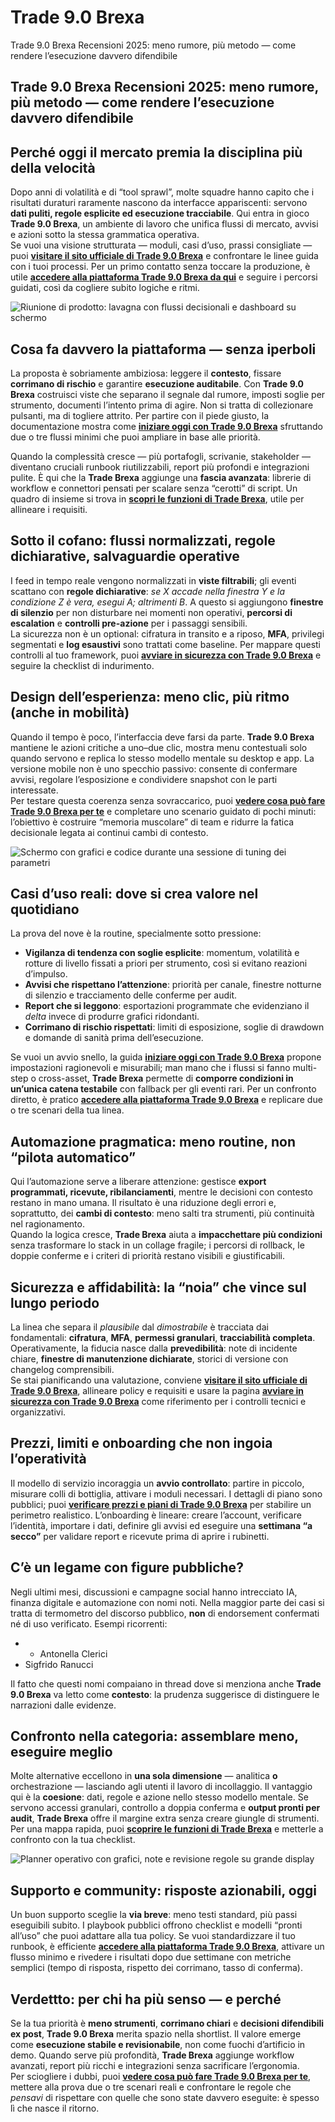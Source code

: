 # Trade 9.0 Brexa
Trade 9.0 Brexa Recensioni 2025: meno rumore, più metodo — come rendere l’esecuzione davvero difendibile
## Trade 9.0 Brexa Recensioni 2025: meno rumore, più metodo — come rendere l’esecuzione davvero difendibile

## Perché oggi il mercato premia la disciplina più della velocità
Dopo anni di volatilità e di “tool sprawl”, molte squadre hanno capito che i risultati duraturi raramente nascono da interfacce appariscenti: servono **dati puliti, regole esplicite ed esecuzione tracciabile**. Qui entra in gioco **Trade 9.0 Brexa**, un ambiente di lavoro che unifica flussi di mercato, avvisi e azioni sotto la stessa grammatica operativa.  
Se vuoi una visione strutturata — moduli, casi d’uso, prassi consigliate — puoi **[visitare il sito ufficiale di Trade 9.0 Brexa](https://trade90brexa.it)** e confrontare le linee guida con i tuoi processi. Per un primo contatto senza toccare la produzione, è utile **[accedere alla piattaforma Trade 9.0 Brexa da qui](https://trade90brexa.it)** e seguire i percorsi guidati, così da cogliere subito logiche e ritmi.

![Riunione di prodotto: lavagna con flussi decisionali e dashboard su schermo](https://touchwo.com/wp-content/uploads/2025/05/best-interactive-displays-for-business-6.webp)

## Cosa fa davvero la piattaforma — senza iperboli
La proposta è sobriamente ambiziosa: leggere il **contesto**, fissare **corrimano di rischio** e garantire **esecuzione auditabile**. Con **Trade 9.0 Brexa** costruisci viste che separano il segnale dal rumore, imposti soglie per strumento, documenti l’intento prima di agire. Non si tratta di collezionare pulsanti, ma di togliere attrito. Per partire con il piede giusto, la documentazione mostra come **[iniziare oggi con Trade 9.0 Brexa](https://trade90brexa.it)** sfruttando due o tre flussi minimi che puoi ampliare in base alle priorità.

Quando la complessità cresce — più portafogli, scrivanie, stakeholder — diventano cruciali runbook riutilizzabili, report più profondi e integrazioni pulite. È qui che la **Trade Brexa** aggiunge una **fascia avanzata**: librerie di workflow e connettori pensati per scalare senza “cerotti” di script. Un quadro di insieme si trova in **[scopri le funzioni di Trade Brexa](https://trade90brexa.it)**, utile per allineare i requisiti.

## Sotto il cofano: flussi normalizzati, regole dichiarative, salvaguardie operative
I feed in tempo reale vengono normalizzati in **viste filtrabili**; gli eventi scattano con **regole dichiarative**: *se X accade nella finestra Y e la condizione Z è vera, esegui A; altrimenti B*. A questo si aggiungono **finestre di silenzio** per non disturbare nei momenti non operativi, **percorsi di escalation** e **controlli pre-azione** per i passaggi sensibili.  
La sicurezza non è un optional: cifratura in transito e a riposo, **MFA**, privilegi segmentati e **log esaustivi** sono trattati come baseline. Per mappare questi controlli al tuo framework, puoi **[avviare in sicurezza con Trade 9.0 Brexa](https://trade90brexa.it)** e seguire la checklist di indurimento.

## Design dell’esperienza: meno clic, più ritmo (anche in mobilità)
Quando il tempo è poco, l’interfaccia deve farsi da parte. **Trade 9.0 Brexa** mantiene le azioni critiche a uno–due clic, mostra menu contestuali solo quando servono e replica lo stesso modello mentale su desktop e app. La versione mobile non è uno specchio passivo: consente di confermare avvisi, regolare l’esposizione e condividere snapshot con le parti interessate.  
Per testare questa coerenza senza sovraccarico, puoi **[vedere cosa può fare Trade 9.0 Brexa per te](https://trade90brexa.it)** e completare uno scenario guidato di pochi minuti: l’obiettivo è costruire “memoria muscolare” di team e ridurre la fatica decisionale legata ai continui cambi di contesto.

![Schermo con grafici e codice durante una sessione di tuning dei parametri](https://images.unsplash.com/photo-1498050108023-c5249f4df085?auto=format&fit=crop&w=1170&q=80)

## Casi d’uso reali: dove si crea valore nel quotidiano
La prova del nove è la routine, specialmente sotto pressione:
- **Vigilanza di tendenza con soglie esplicite**: momentum, volatilità e rotture di livello fissati a priori per strumento, così si evitano reazioni d’impulso.  
- **Avvisi che rispettano l’attenzione**: priorità per canale, finestre notturne di silenzio e tracciamento delle conferme per audit.  
- **Report che si leggono**: esportazioni programmate che evidenziano il *delta* invece di produrre grafici ridondanti.  
- **Corrimano di rischio rispettati**: limiti di esposizione, soglie di drawdown e domande di sanità prima dell’esecuzione.

Se vuoi un avvio snello, la guida **[iniziare oggi con Trade 9.0 Brexa](https://trade90brexa.it)** propone impostazioni ragionevoli e misurabili; man mano che i flussi si fanno multi-step o cross-asset, **Trade Brexa** permette di **comporre condizioni in un’unica catena testabile** con fallback per gli eventi rari. Per un confronto diretto, è pratico **[accedere alla piattaforma Trade 9.0 Brexa](https://trade90brexa.it)** e replicare due o tre scenari della tua linea.

## Automazione pragmatica: meno routine, non “pilota automatico”
Qui l’automazione serve a liberare attenzione: gestisce **export programmati, ricevute, ribilanciamenti**, mentre le decisioni con contesto restano in mano umana. Il risultato è una riduzione degli errori e, soprattutto, dei **cambi di contesto**: meno salti tra strumenti, più continuità nel ragionamento.  
Quando la logica cresce, **Trade Brexa** aiuta a **impacchettare più condizioni** senza trasformare lo stack in un collage fragile; i percorsi di rollback, le doppie conferme e i criteri di priorità restano visibili e giustificabili.

## Sicurezza e affidabilità: la “noia” che vince sul lungo periodo
La linea che separa il *plausibile* dal *dimostrabile* è tracciata dai fondamentali: **cifratura**, **MFA**, **permessi granulari**, **tracciabilità completa**. Operativamente, la fiducia nasce dalla **prevedibilità**: note di incidente chiare, **finestre di manutenzione dichiarate**, storici di versione con changelog comprensibili.  
Se stai pianificando una valutazione, conviene **[visitare il sito ufficiale di Trade 9.0 Brexa](https://trade90brexa.it)**, allineare policy e requisiti e usare la pagina **[avviare in sicurezza con Trade 9.0 Brexa](https://trade90brexa.it)** come riferimento per i controlli tecnici e organizzativi.

## Prezzi, limiti e onboarding che non ingoia l’operatività
Il modello di servizio incoraggia un **avvio controllato**: partire in piccolo, misurare colli di bottiglia, attivare i moduli necessari. I dettagli di piano sono pubblici; puoi **[verificare prezzi e piani di Trade 9.0 Brexa](https://trade90brexa.it)** per stabilire un perimetro realistico. L’onboarding è lineare: creare l’account, verificare l’identità, importare i dati, definire gli avvisi ed eseguire una **settimana “a secco”** per validare report e ricevute prima di aprire i rubinetti.

## C’è un legame con figure pubbliche?
Negli ultimi mesi, discussioni e campagne social hanno intrecciato IA, finanza digitale e automazione con nomi noti. Nella maggior parte dei casi si tratta di termometro del discorso pubblico, **non** di endorsement confermati né di uso verificato. Esempi ricorrenti:

- - Antonella Clerici
- Sigfrido Ranucci

Il fatto che questi nomi compaiano in thread dove si menziona anche **Trade 9.0 Brexa** va letto come **contesto**: la prudenza suggerisce di distinguere le narrazioni dalle evidenze.

## Confronto nella categoria: assemblare meno, eseguire meglio
Molte alternative eccellono in **una sola dimensione** — analitica **o** orchestrazione — lasciando agli utenti il lavoro di incollaggio. Il vantaggio qui è la **coesione**: dati, regole e azione nello stesso modello mentale. Se servono accessi granulari, controllo a doppia conferma e **output pronti per audit**, **Trade Brexa** offre il margine extra senza creare giungle di strumenti. Per una mappa rapida, puoi **[scoprire le funzioni di Trade Brexa](https://trade90brexa.it)** e metterle a confronto con la tua checklist.

![Planner operativo con grafici, note e revisione regole su grande display](https://images.unsplash.com/photo-1504384308090-c894fdcc538d?auto=format&fit=crop&w=1170&q=80)

## Supporto e community: risposte azionabili, oggi
Un buon supporto sceglie la **via breve**: meno testi standard, più passi eseguibili subito. I playbook pubblici offrono checklist e modelli “pronti all’uso” che puoi adattare alla tua policy. Se vuoi standardizzare il tuo runbook, è efficiente **[accedere alla piattaforma Trade 9.0 Brexa](https://trade90brexa.it)**, attivare un flusso minimo e rivedere i risultati dopo due settimane con metriche semplici (tempo di risposta, rispetto dei corrimano, tasso di conferma).

## Verdettto: per chi ha più senso — e perché
Se la tua priorità è **meno strumenti**, **corrimano chiari** e **decisioni difendibili ex post**, **Trade 9.0 Brexa** merita spazio nella shortlist. Il valore emerge come **esecuzione stabile e revisionabile**, non come fuochi d’artificio in demo. Quando serve più profondità, **Trade Brexa** aggiunge workflow avanzati, report più ricchi e integrazioni senza sacrificare l’ergonomia.  
Per sciogliere i dubbi, puoi **[vedere cosa può fare Trade 9.0 Brexa per te](https://trade90brexa.it)**, mettere alla prova due o tre scenari reali e confrontare le regole che *pensavi* di rispettare con quelle che sono state davvero eseguite: è spesso lì che nasce il ritorno.
